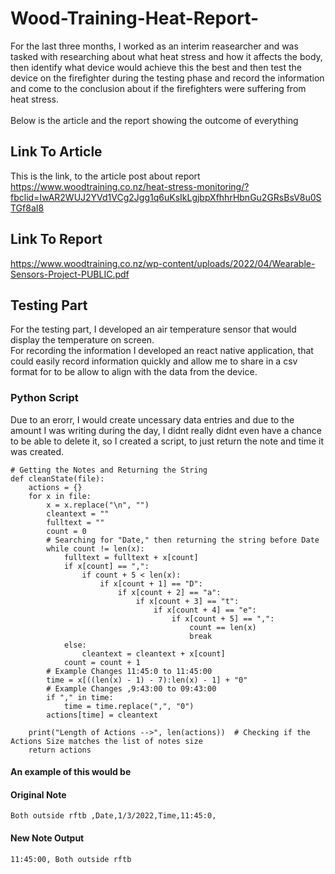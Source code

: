# Wood-Training-Heat-Report-
For the last three months, I worked as an interim reasearcher and was tasked with researching about what heat stress and how it affects the body, then identify what device would achieve this the best and then test the device on the firefighter during the testing phase and record the information and come to the conclusion about if the firefighters were suffering from heat stress. </br> 
</br>
Below is the article and the report showing the outcome of everything </br>

## Link To Article
This is the link, to the article post about report <br/>
https://www.woodtraining.co.nz/heat-stress-monitoring/?fbclid=IwAR2WUJ2YVd1VCg2Jgg1q6uKsIkLgjbpXfhhrHbnGu2GRsBsV8u0STGf8aI8


## Link To Report
https://www.woodtraining.co.nz/wp-content/uploads/2022/04/Wearable-Sensors-Project-PUBLIC.pdf


## Testing Part
For the testing part, I developed an air temperature sensor that would display the temperature on screen.  </br>
For recording the information I developed an react native application, that could easily record information quickly and allow me to share in a csv format for to be allow to align with the data from the device. </br>


### Python Script
Due to an erorr, I would create uncessary data entries and due to the amount I was writing during the day, I didnt really didnt even have a chance to be able to delete it, so I created a script, to just return the note and time it was created. 

````
# Getting the Notes and Returning the String
def cleanState(file):
    actions = {}
    for x in file:
        x = x.replace("\n", "")
        cleantext = ""
        fulltext = ""
        count = 0
        # Searching for "Date," then returning the string before Date
        while count != len(x):
            fulltext = fulltext + x[count]
            if x[count] == ",":
                if count + 5 < len(x):
                    if x[count + 1] == "D":
                        if x[count + 2] == "a":
                            if x[count + 3] == "t":
                                if x[count + 4] == "e":
                                    if x[count + 5] == ",":
                                        count == len(x)
                                        break
            else:
                cleantext = cleantext + x[count]
            count = count + 1
        # Example Changes 11:45:0 to 11:45:00
        time = x[((len(x) - 1) - 7):len(x) - 1] + "0"
        # Example Changes ,9:43:00 to 09:43:00
        if "," in time:
            time = time.replace(",", "0")
        actions[time] = cleantext

    print("Length of Actions -->", len(actions))  # Checking if the Actions Size matches the list of notes size
    return actions
````
#### An example of this would be 
#### Original Note 
````
Both outside rftb ,Date,1/3/2022,Time,11:45:0, 
````
#### New Note Output 
````
11:45:00, Both outside rftb 
````
